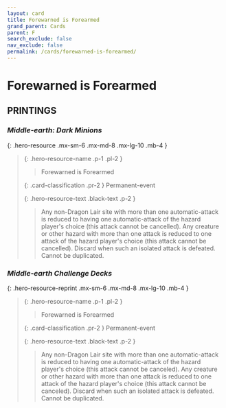 ```yaml
---
layout: card
title: Forewarned is Forearmed
grand_parent: Cards
parent: F
search_exclude: false
nav_exclude: false
permalink: /cards/forewarned-is-forearmed/
---
```


# Forewarned is Forearmed


## PRINTINGS


### _Middle-earth: Dark Minions_

{: .hero-resource .mx-sm-6 .mx-md-8 .mx-lg-10 .mb-4 }
> {: .hero-resource-name .p-1 .pl-2 }
> > <div class="card-mp"></div>
> > <div class="card-name">Forewarned is Forearmed</div>
>
> {: .card-classification .pr-2 }
> Permanent-event
>
> {: .hero-resource-text .black-text .p-2 }
> > Any non-Dragon Lair site with more than one automatic-attack is reduced to having one automatic-attack of the hazard player's choice (this attack cannot be cancelled). Any creature or other hazard with more than one attack is reduced to one attack of the hazard player's choice (this attack cannot be cancelled). Discard when such an isolated attack is defeated. Cannot be duplicated.  
> 

### _Middle-earth Challenge Decks_

{: .hero-resource-reprint .mx-sm-6 .mx-md-8 .mx-lg-10 .mb-4 }
> {: .hero-resource-name .p-1 .pl-2 }
> > <div class="card-mp"></div>
> > <div class="card-name">Forewarned is Forearmed</div>
>
> {: .card-classification .pr-2 }
> Permanent-event
>
> {: .hero-resource-text .black-text .p-2 }
> > Any non-Dragon Lair site with more than one automatic-attack is reduced to having one automatic-attack of the hazard player's choice (this attack cannot be canceled). Any creature or other hazard with more than one attack is reduced to one attack of the hazard player's choice (this attack cannot be canceled). Discard when such an isolated attack is defeated. Cannot be duplicated.  
> 
